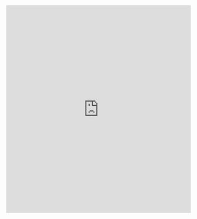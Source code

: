 <p><iframe allowfullscreen width="100%" height="569" class="google-slides-iframe" frameborder="0" scrolling="no" src="https://docs.google.com/presentation/d/e/2PACX-1vQgzPSOncrpHeRgYeibqyVEgsfE6ykFAQGQMQsRnkmJI7oVmAx0cgKDqAKrob5j1uZLMOdVQbk_EpXE/embed?start=false&amp;loop=false&amp;delayms=3000"></iframe></p>